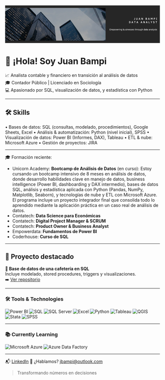 <p align="center">
  <img src="https://raw.githubusercontent.com/juanbampi/juanbampi/main/github-banner.png" alt="Banner" />
</p>

# 👋 ¡Hola! Soy Juan Bampi

📈 Analista contable y financiero en transición al análisis de datos  
🎓 Contador Público | Licenciado en Sociología  
💻 Apasionado por SQL, visualización de datos, y estadística con Python

---

## 🛠️ Skills

• Bases de datos: SQL (consultas, modelado, procedimientos), Google Sheets, Excel
• Análisis & automatización: Python (nivel inicial), SPSS
• Visualización de datos: Power BI (Informes, DAX), Tableau
• ETL & nube: Microsoft Azure
• Gestión de proyectos: JIRA

---

🎓 Formación reciente:
- Unicorn Academy: **Bootcamp de Análisis de Datos** (en curso): Estoy cursando un bootcamp intensivo de 8 meses en análisis de datos, donde desarrollo habilidades clave en manejo de datos, business intelligence (Power BI, dashboarding y DAX intermedio), bases de datos SQL, análisis y estadística aplicada con Python (Pandas, NumPy, Matplotlib, Seaborn), y tecnologías de nube y ETL con Microsoft Azure. El programa incluye un proyecto integrador final que consolida todo lo aprendido mediante la aplicación práctica en un caso real de análisis de datos.
- Contatech: **Data Science para Económicas**
- Contatech: **Digital Project Manager & SCRUM**
- Contatech: **Product Owner & Business Analyst**
- Empowerdata: **Fundamentos de Power BI**
- Coderhouse: **Curso de SQL**
--- 

## 🚀 Proyecto destacado

**📁 Base de datos de una cafetería en SQL**  
Incluye modelado, stored procedures, triggers y visualizaciones.  
➡️ [Ver repositorio](https://github.com/juanbampi/create-coffe-sql)

---

### 🛠️ Tools & Technologies

![Power BI](https://img.shields.io/badge/Power%20BI-F2C811?style=for-the-badge&logo=power-bi&logoColor=000)
![SQL](https://img.shields.io/badge/SQL-4479A1?style=for-the-badge&logo=postgresql&logoColor=white)
![SQL Server](https://img.shields.io/badge/SQL%20Server-CC2927?style=for-the-badge&logo=microsoft-sql-server&logoColor=white)
![Excel](https://img.shields.io/badge/Microsoft%20Excel-217346?style=for-the-badge&logo=microsoft-excel&logoColor=white)
![Python](https://img.shields.io/badge/Python-3776AB?style=for-the-badge&logo=python&logoColor=white)
![Tableau](https://img.shields.io/badge/Tableau-E97627?style=for-the-badge&logo=tableau&logoColor=white)
![QGIS](https://img.shields.io/badge/QGIS-589632?style=for-the-badge&logo=qgis&logoColor=white)
![Stata](https://img.shields.io/badge/Stata-005BAB?style=for-the-badge&logoColor=white)
![SPSS](https://img.shields.io/badge/SPSS-0033A0?style=for-the-badge&logoColor=white)

---

### 📚 Currently Learning

![Microsoft Azure](https://img.shields.io/badge/Azure-0078D4?style=for-the-badge&logo=microsoft-azure&logoColor=white)
![Azure Data Factory](https://img.shields.io/badge/Azure%20Data%20Factory-0063B1?style=for-the-badge&logo=azure-data-factory&logoColor=white)

---

📬 [LinkedIn](https://www.linkedin.com/in/juanbampi)
📩 ¿Hablamos? jbampi@outlook.com

> Transformando números en decisiones


